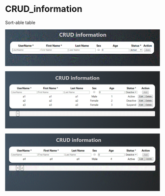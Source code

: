 # CRUD_information


Sort-able table
 
![GitHub CRUD-information](./images/CRUD1.GIF)

![GitHub CRUD-information](./images/CRUD2.GIF)

![GitHub CRUD-information](./images/CRUD3.GIF)